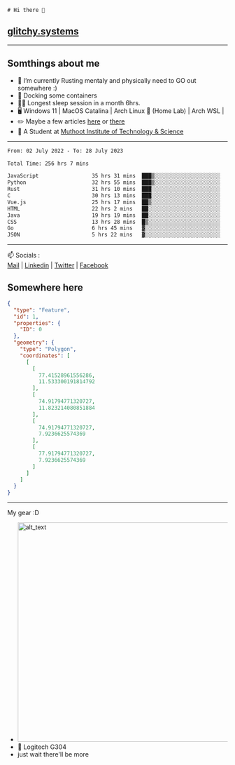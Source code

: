 ```
# Hi there 👋
```
## [glitchy.systems](https://glitchy.systems)
---

## Somthings about me



- 🌱 I’m currently Rusting mentaly and physically need to GO out somewhere :)
- 🐋 Docking some containers
- 😶‍🌫️ Longest sleep session in a month 6hrs.
- 🖥️ Windows 11 | MacOS Catalina | Arch Linux 🦩 (Home Lab) | Arch WSL |
- ✏️ Maybe a few articles [here](https://medium.com/@advaithnarayanan8) or [there](https://medium.com/@advaithnarayanan8)
- 📑 A Student at [Muthoot Institute of Technology & Science](https://mgmits.ac.in/)



---

<!--START_SECTION:waka-->

```txt
From: 02 July 2022 - To: 28 July 2023

Total Time: 256 hrs 7 mins

JavaScript                 35 hrs 31 mins  ███▒░░░░░░░░░░░░░░░░░░░░░   13.87 %
Python                     32 hrs 55 mins  ███▒░░░░░░░░░░░░░░░░░░░░░   12.85 %
Rust                       31 hrs 10 mins  ███░░░░░░░░░░░░░░░░░░░░░░   12.17 %
C                          30 hrs 13 mins  ███░░░░░░░░░░░░░░░░░░░░░░   11.80 %
Vue.js                     25 hrs 17 mins  ██▒░░░░░░░░░░░░░░░░░░░░░░   09.87 %
HTML                       22 hrs 2 mins   ██░░░░░░░░░░░░░░░░░░░░░░░   08.61 %
Java                       19 hrs 19 mins  ██░░░░░░░░░░░░░░░░░░░░░░░   07.54 %
CSS                        13 hrs 28 mins  █▒░░░░░░░░░░░░░░░░░░░░░░░   05.26 %
Go                         6 hrs 45 mins   ▓░░░░░░░░░░░░░░░░░░░░░░░░   02.64 %
JSON                       5 hrs 22 mins   ▓░░░░░░░░░░░░░░░░░░░░░░░░   02.10 %
```

<!--END_SECTION:waka-->

---

📫 Socials :<br>
[Mail](mailto:advaithnarayanan8@gmail.com) | [Linkedin](https://www.linkedin.com/in/advaith-narayanan-a72152214/) | [Twitter](https://twitter.com/advaithnarayan) | [Facebook](https://screenmessage.com/qinq)

## Somewhere here

```geojson
{
  "type": "Feature",
  "id": 1,
  "properties": {
    "ID": 0
  },
  "geometry": {
    "type": "Polygon",
    "coordinates": [
      [
        [
          77.41528961556286,
          11.533300191814792
        ],
        [
          74.91794771320727,
          11.823214080851884
        ],
        [
          74.91794771320727,
          7.9236625574369
        ],
        [
          77.91794771320727,
          7.9236625574369
        ]
      ]
    ]
  }
}
```


--- 
My gear :D

- [<img alt="alt_text" width="500px" src="https://valid.x86.fr/cache/banner/xv24bv-6.png" />](https://valid.x86.fr/xv24bv)
- 🐁 Logitech G304
- just wait there'll be more

